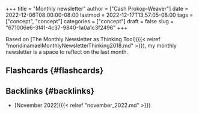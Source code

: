 +++
title = "Monthly newsletter"
author = ["Cash Prokop-Weaver"]
date = 2022-12-06T08:00:00-08:00
lastmod = 2022-12-17T13:57:05-08:00
tags = ["concept", "concept"]
categories = ["concept"]
draft = false
slug = "671006e6-3f41-4c37-9840-1a0a1c3f2496"
+++

Based on [The Monthly Newsletter as Thinking Tool]({{< relref "moridinamaelMonthlyNewsletterThinking2018.md" >}}), my monthly newsletter is a space to reflect on the last month.


## Flashcards {#flashcards}


## Backlinks {#backlinks}

-   [November 2022]({{< relref "november_2022.md" >}})

